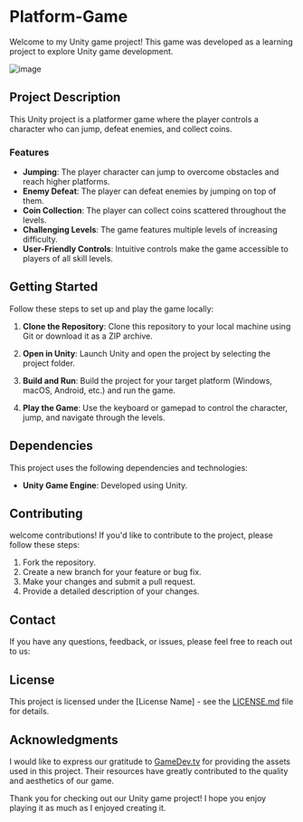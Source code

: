 # Platform-Game
Welcome to my Unity game project! This game was developed as a learning project to explore Unity game development.

![image](https://github.com/mmuratd/Platform-Game/assets/76118329/da233c6b-1061-40e0-9088-c5d06187c400)


## Project Description

This Unity project is a platformer game where the player controls a character who can jump, defeat enemies, and collect coins.

### Features

- **Jumping**: The player character can jump to overcome obstacles and reach higher platforms.
- **Enemy Defeat**: The player can defeat enemies by jumping on top of them.
- **Coin Collection**: The player can collect coins scattered throughout the levels.
- **Challenging Levels**: The game features multiple levels of increasing difficulty.
- **User-Friendly Controls**: Intuitive controls make the game accessible to players of all skill levels.

## Getting Started

Follow these steps to set up and play the game locally:

1. **Clone the Repository**: Clone this repository to your local machine using Git or download it as a ZIP archive.

2. **Open in Unity**: Launch Unity and open the project by selecting the project folder.

3. **Build and Run**: Build the project for your target platform (Windows, macOS, Android, etc.) and run the game.

4. **Play the Game**: Use the keyboard or gamepad to control the character, jump, and navigate through the levels.

## Dependencies

This project uses the following dependencies and technologies:

- **Unity Game Engine**: Developed using Unity.

## Contributing

welcome contributions! If you'd like to contribute to the project, please follow these steps:

1. Fork the repository.
2. Create a new branch for your feature or bug fix.
3. Make your changes and submit a pull request.
4. Provide a detailed description of your changes.

## Contact

If you have any questions, feedback, or issues, please feel free to reach out to us:

## License

This project is licensed under the [License Name] - see the [LICENSE.md](LICENSE.md) file for details.

## Acknowledgments

I would like to express our gratitude to [GameDev.tv](https://www.gamedev.tv/) for providing the assets used in this project. Their resources have greatly contributed to the quality and aesthetics of our game.

Thank you for checking out our Unity game project! I hope you enjoy playing it as much as I enjoyed creating it.
